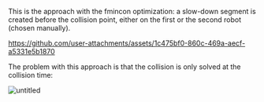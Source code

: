 This is the approach with the fmincon optimization: a slow-down segment is created before the collision point, either on the first or the second robot (chosen manually). 

https://github.com/user-attachments/assets/1c475bf0-860c-469a-aecf-a5331e5b1870

The problem with this approach is that the collision is only solved at the collision time:

![untitled](https://github.com/user-attachments/assets/6305f85f-bea4-42e6-923f-7604b8b1a84b)
